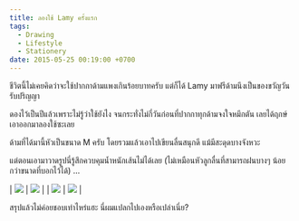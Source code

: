 ```yaml
---
title: ลองใช้ Lamy ครั้งแรก
tags:
  - Drawing
  - Lifestyle
  - Stationery
date: 2015-05-25 00:19:00 +0700
---
```


ชีวิตนี้ไม่เคยคิดว่าจะใช้ปากกาด้ามแพงเกินร้อยบาทครับ แต่ก็ได้ Lamy มาฟรีด้ามนึงเป็นของขวัญวันรับปริญญา

ดองไว้เป็นปีแล้วเพราะไม่รู้ว่าใช้ยังไง จนกระทั่งไม่กี่วันก่อนที่ปากกาทุกด้ามจงใจหมึกตัน เลยได้ฤกษ์เอาออกมาลองใช้ซะเลย

ด้ามที่ได้มานี้หัวเป็นขนาด M ครับ โดยรวมแล้วเอาไปเขียนลื่นสนุกดี แม้มีสะดุดบางจังหวะ

แต่ตอนเอามาวาดรูปนี่รู้สึกควบคุมน้ำหนักเส้นไม่ได้เลย (ไม่เหมือนหัวลูกลื่นที่สามารถฝนบางๆ น้อยกว่าขนาดที่บอกไว้ได้) ...

| ![][neicat]       | ![][paulaner]     |
| ![][logi-gamepad] | ![][monet-stroll] |

สรุปแล้วไม่ค่อยชอบเท่าไหร่แฮะ นี่ผมแปลกไปเองหรือเปล่าเนี่ย?


[neicat]: /images/drawing/self-portrait/neicat.jpg
[paulaner]: /images/drawing/brand/paulaner.jpg
[logi-gamepad]: /images/drawing/object/logi-gamepad.jpg
[monet-stroll]: /images/drawing/copy/monet-stroll.jpg
